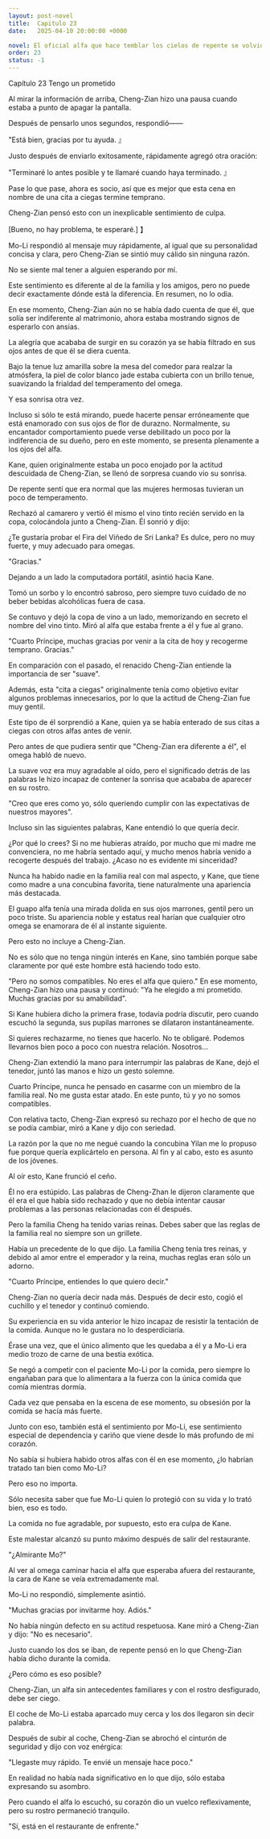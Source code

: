 ```yaml
---
layout: post-novel
title:  Capitulo 23
date:   2025-04-10 20:00:00 +0000

novel: El oficial alfa que hace temblar los cielos de repente se volvió dulce
order: 23
status: -1
---
```


Capítulo 23 Tengo un prometido

Al mirar la información de arriba, Cheng-Zian hizo una pausa cuando estaba a punto de apagar la pantalla.

Después de pensarlo unos segundos, respondió——

"Está bien, gracias por tu ayuda. 』

Justo después de enviarlo exitosamente, rápidamente agregó otra oración:

"Terminaré lo antes posible y te llamaré cuando haya terminado. 』

Pase lo que pase, ahora es socio, así que es mejor que esta cena en nombre de una cita a ciegas termine temprano.

Cheng-Zian pensó esto con un inexplicable sentimiento de culpa.

[Bueno, no hay problema, te esperaré.] 】

Mo-Li respondió al mensaje muy rápidamente, al igual que su personalidad concisa y clara, pero Cheng-Zian se sintió muy cálido sin ninguna razón.

No se siente mal tener a alguien esperando por mí.

Este sentimiento es diferente al de la familia y los amigos, pero no puede decir exactamente dónde está la diferencia. En resumen, no lo odia.

En ese momento, Cheng-Zian aún no se había dado cuenta de que él, que solía ser indiferente al matrimonio, ahora estaba mostrando signos de esperarlo con ansias.

La alegría que acababa de surgir en su corazón ya se había filtrado en sus ojos antes de que él se diera cuenta.

Bajo la tenue luz amarilla sobre la mesa del comedor para realzar la atmósfera, la piel de color blanco jade estaba cubierta con un brillo tenue, suavizando la frialdad del temperamento del omega.

Y esa sonrisa otra vez.

Incluso si sólo te está mirando, puede hacerte pensar erróneamente que está enamorado con sus ojos de flor de durazno. Normalmente, su encantador comportamiento puede verse debilitado un poco por la indiferencia de su dueño, pero en este momento, se presenta plenamente a los ojos del alfa.

Kane, quien originalmente estaba un poco enojado por la actitud descuidada de Cheng-Zian, se llenó de sorpresa cuando vio su sonrisa.

De repente sentí que era normal que las mujeres hermosas tuvieran un poco de temperamento.

Rechazó al camarero y vertió él mismo el vino tinto recién servido en la copa, colocándola junto a Cheng-Zian. Él sonrió y dijo:

¿Te gustaría probar el Fira del Viñedo de Sri Lanka? Es dulce, pero no muy fuerte, y muy adecuado para omegas.

"Gracias."

Dejando a un lado la computadora portátil, asintió hacia Kane.

Tomó un sorbo y lo encontró sabroso, pero siempre tuvo cuidado de no beber bebidas alcohólicas fuera de casa.

Se contuvo y dejó la copa de vino a un lado, memorizando en secreto el nombre del vino tinto. Miró al alfa que estaba frente a él y fue al grano.

"Cuarto Príncipe, muchas gracias por venir a la cita de hoy y recogerme temprano. Gracias."

En comparación con el pasado, el renacido Cheng-Zian entiende la importancia de ser "suave".

Además, esta "cita a ciegas" originalmente tenía como objetivo evitar algunos problemas innecesarios, por lo que la actitud de Cheng-Zian fue muy gentil.

Este tipo de él sorprendió a Kane, quien ya se había enterado de sus citas a ciegas con otros alfas antes de venir.

Pero antes de que pudiera sentir que "Cheng-Zian era diferente a él", el omega habló de nuevo.

La suave voz era muy agradable al oído, pero el significado detrás de las palabras le hizo incapaz de contener la sonrisa que acababa de aparecer en su rostro.

"Creo que eres como yo, sólo queriendo cumplir con las expectativas de nuestros mayores".

Incluso sin las siguientes palabras, Kane entendió lo que quería decir.

¿Por qué lo crees? Si no me hubieras atraído, por mucho que mi madre me convenciera, no me habría sentado aquí, y mucho menos habría venido a recogerte después del trabajo. ¿Acaso no es evidente mi sinceridad?

Nunca ha habido nadie en la familia real con mal aspecto, y Kane, que tiene como madre a una concubina favorita, tiene naturalmente una apariencia más destacada.

El guapo alfa tenía una mirada dolida en sus ojos marrones, gentil pero un poco triste. Su apariencia noble y estatus real harían que cualquier otro omega se enamorara de él al instante siguiente.

Pero esto no incluye a Cheng-Zian.

No es sólo que no tenga ningún interés en Kane, sino también porque sabe claramente por qué este hombre está haciendo todo esto.

"Pero no somos compatibles. No eres el alfa que quiero." En ese momento, Cheng-Zian hizo una pausa y continuó: "Ya he elegido a mi prometido. Muchas gracias por su amabilidad".

Si Kane hubiera dicho la primera frase, todavía podría discutir, pero cuando escuchó la segunda, sus pupilas marrones se dilataron instantáneamente.

Si quieres rechazarme, no tienes que hacerlo. No te obligaré. Podemos llevarnos bien poco a poco con nuestra relación. Nosotros...

Cheng-Zian extendió la mano para interrumpir las palabras de Kane, dejó el tenedor, juntó las manos e hizo un gesto solemne.

Cuarto Príncipe, nunca he pensado en casarme con un miembro de la familia real. No me gusta estar atado. En este punto, tú y yo no somos compatibles.

Con relativa tacto, Cheng-Zian expresó su rechazo por el hecho de que no se podía cambiar, miró a Kane y dijo con seriedad.

La razón por la que no me negué cuando la concubina Yilan me lo propuso fue porque quería explicártelo en persona. Al fin y al cabo, esto es asunto de los jóvenes.

Al oír esto, Kane frunció el ceño.

Él no era estúpido. Las palabras de Cheng-Zhan le dijeron claramente que él era el que había sido rechazado y que no debía intentar causar problemas a las personas relacionadas con él después.

Pero la familia Cheng ha tenido varias reinas. Debes saber que las reglas de la familia real no siempre son un grillete.

Había un precedente de lo que dijo. La familia Cheng tenía tres reinas, y debido al amor entre el emperador y la reina, muchas reglas eran sólo un adorno.

"Cuarto Príncipe, entiendes lo que quiero decir."

Cheng-Zian no quería decir nada más. Después de decir esto, cogió el cuchillo y el tenedor y continuó comiendo.

Su experiencia en su vida anterior le hizo incapaz de resistir la tentación de la comida. Aunque no le gustara no lo desperdiciaría.

Érase una vez, que el único alimento que les quedaba a él y a Mo-Li era medio trozo de carne de una bestia exótica.

Se negó a competir con el paciente Mo-Li por la comida, pero siempre lo engañaban para que lo alimentara a la fuerza con la única comida que comía mientras dormía.

Cada vez que pensaba en la escena de ese momento, su obsesión por la comida se hacía más fuerte.

Junto con eso, también está el sentimiento por Mo-Li, ese sentimiento especial de dependencia y cariño que viene desde lo más profundo de mi corazón.

No sabía si hubiera habido otros alfas con él en ese momento, ¿lo habrían tratado tan bien como Mo-Li?

Pero eso no importa.

Sólo necesita saber que fue Mo-Li quien lo protegió con su vida y lo trató bien, eso es todo.

La comida no fue agradable, por supuesto, esto era culpa de Kane.

Este malestar alcanzó su punto máximo después de salir del restaurante.

"¿Almirante Mo?"

Al ver al omega caminar hacia el alfa que esperaba afuera del restaurante, la cara de Kane se veía extremadamente mal.

Mo-Li no respondió, simplemente asintió.

"Muchas gracias por invitarme hoy. Adiós."

No había ningún defecto en su actitud respetuosa. Kane miró a Cheng-Zian y dijo: "No es necesario".

Justo cuando los dos se iban, de repente pensó en lo que Cheng-Zian había dicho durante la comida.

¿Pero cómo es eso posible?

Cheng-Zian, un alfa sin antecedentes familiares y con el rostro desfigurado, debe ser ciego.

El coche de Mo-Li estaba aparcado muy cerca y los dos llegaron sin decir palabra.

Después de subir al coche, Cheng-Zian se abrochó el cinturón de seguridad y dijo con voz enérgica:

"Llegaste muy rápido. Te envié un mensaje hace poco."

En realidad no había nada significativo en lo que dijo, sólo estaba expresando su asombro.

Pero cuando el alfa lo escuchó, su corazón dio un vuelco reflexivamente, pero su rostro permaneció tranquilo.

"Sí, está en el restaurante de enfrente."






